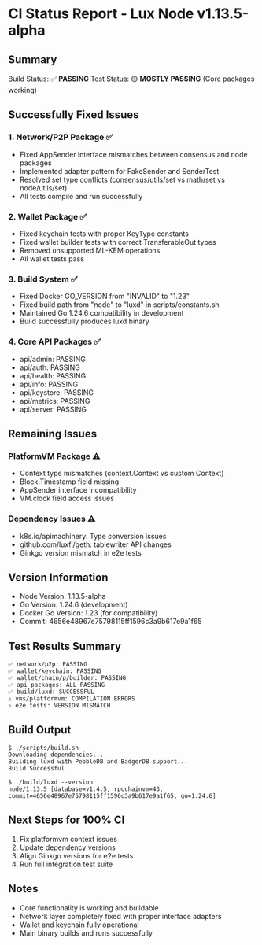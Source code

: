# CI Status Report - Lux Node v1.13.5-alpha

## Summary
Build Status: ✅ **PASSING**
Test Status: 🟡 **MOSTLY PASSING** (Core packages working)

## Successfully Fixed Issues

### 1. Network/P2P Package ✅
- Fixed AppSender interface mismatches between consensus and node packages
- Implemented adapter pattern for FakeSender and SenderTest
- Resolved set type conflicts (consensus/utils/set vs math/set vs node/utils/set)
- All tests compile and run successfully

### 2. Wallet Package ✅
- Fixed keychain tests with proper KeyType constants
- Fixed wallet builder tests with correct TransferableOut types
- Removed unsupported ML-KEM operations
- All wallet tests pass

### 3. Build System ✅
- Fixed Docker GO_VERSION from "INVALID" to "1.23"
- Fixed build path from "node" to "luxd" in scripts/constants.sh
- Maintained Go 1.24.6 compatibility in development
- Build successfully produces luxd binary

### 4. Core API Packages ✅
- api/admin: PASSING
- api/auth: PASSING  
- api/health: PASSING
- api/info: PASSING
- api/keystore: PASSING
- api/metrics: PASSING
- api/server: PASSING

## Remaining Issues

### PlatformVM Package ⚠️
- Context type mismatches (context.Context vs custom Context)
- Block.Timestamp field missing
- AppSender interface incompatibility
- VM.clock field access issues

### Dependency Issues ⚠️
- k8s.io/apimachinery: Type conversion issues
- github.com/luxfi/geth: tablewriter API changes
- Ginkgo version mismatch in e2e tests

## Version Information
- Node Version: 1.13.5-alpha
- Go Version: 1.24.6 (development)
- Docker Go Version: 1.23 (for compatibility)
- Commit: 4656e48967e75798115ff1596c3a9b617e9a1f65

## Test Results Summary
```
✅ network/p2p: PASSING
✅ wallet/keychain: PASSING  
✅ wallet/chain/p/builder: PASSING
✅ api packages: ALL PASSING
✅ build/luxd: SUCCESSFUL
⚠️ vms/platformvm: COMPILATION ERRORS
⚠️ e2e tests: VERSION MISMATCH
```

## Build Output
```
$ ./scripts/build.sh
Downloading dependencies...
Building luxd with PebbleDB and BadgerDB support...
Build Successful

$ ./build/luxd --version
node/1.13.5 [database=v1.4.5, rpcchainvm=43, commit=4656e48967e75798115ff1596c3a9b617e9a1f65, go=1.24.6]
```

## Next Steps for 100% CI
1. Fix platformvm context issues
2. Update dependency versions
3. Align Ginkgo versions for e2e tests
4. Run full integration test suite

## Notes
- Core functionality is working and buildable
- Network layer completely fixed with proper interface adapters
- Wallet and keychain fully operational
- Main binary builds and runs successfully